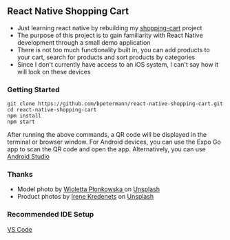 ## React Native Shopping Cart

- Just learning react native by rebuilding my [shopping-cart](https://github.com/bpetermann/shopping-cart) project
- The purpose of this project is to gain familiarity with React Native development through a small demo application
- There is not too much functionality built in, you can add products to your cart, search for products and sort products by categories
- Since I don't currently have access to an iOS system, I can't say how it will look on these devices

### Getting Started

```
git clone https://github.com/bpetermann/react-native-shopping-cart.git
cd react-native-shopping-cart
npm install
npm start
```

After running the above commands, a QR code will be displayed in the terminal or browser window. For Android devices, you can use the Expo Go app to scan the QR code and open the app. Alternatively, you can use
[Android Studio](https://developer.android.com/studio)

### Thanks

- Model photo by <a href="https://unsplash.com/de/@wiola3001">Wioletta Płonkowska
  </a> on <a href="https://unsplash.com/s/photos/model?utm_source=unsplash&utm_medium=referral&utm_content=creditCopyText">Unsplash</a><br>
- Product photos by <a href="https://unsplash.com/@ikredenets?utm_source=unsplash&utm_medium=referral&utm_content=creditCopyText">Irene Kredenets</a> on <a href="https://unsplash.com/s/photos/shoes?utm_source=unsplash&utm_medium=referral&utm_content=creditCopyText">Unsplash</a>

### Recommended IDE Setup

[VS Code](https://code.visualstudio.com/)
